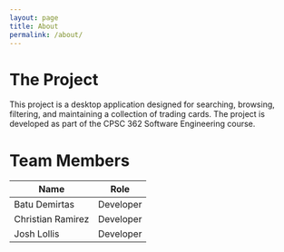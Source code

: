 ```yaml
---
layout: page
title: About
permalink: /about/
---
```

# The Project

This project is a desktop application designed for searching, browsing, 
filtering, and maintaining a collection of trading cards. 
The project is developed as part of the CPSC 362 Software Engineering course.

# Team Members

| Name             | Role                          |
|------------------|-------------------------------|
| Batu Demirtas    | Developer                     |
| Christian Ramirez| Developer                     |
| Josh Lollis      | Developer                     |
